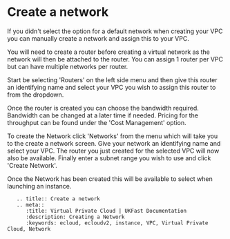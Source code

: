 # Create a network

If you didn't select the option for a default network when creating your VPC you can manually create a network and assign this to your VPC.

You will need to create a router before creating a virtual network as the network will then be attached to the router. You can assign 1 router per VPC but can have multiple networks per router.

Start be selecting 'Routers' on the left side menu and then give this router an identifying name and select your VPC you wish to assign this router to from the dropdown.

Once the router is created you can choose the bandwidth required. Bandwidth can be changed at a later time if needed. Pricing for the throughput can be found under the 'Cost Management' option.

To create the Network click 'Networks' from the menu which will take you to the create a network screen. Give your network an identifying name and select your VPC. The router you just created for the selected VPC will now also be available. Finally enter a subnet range you wish to use and click 'Create Network'.

Once the Network has been created this will be available to select when launching an instance.

```eval_rst
   .. title:: Create a network
   .. meta::
      :title: Virtual Private Cloud | UKFast Documentation
      :description: Creating a Network
      :keywords: ecloud, ecloudv2, instance, VPC, Virtual Private Cloud, Network
```